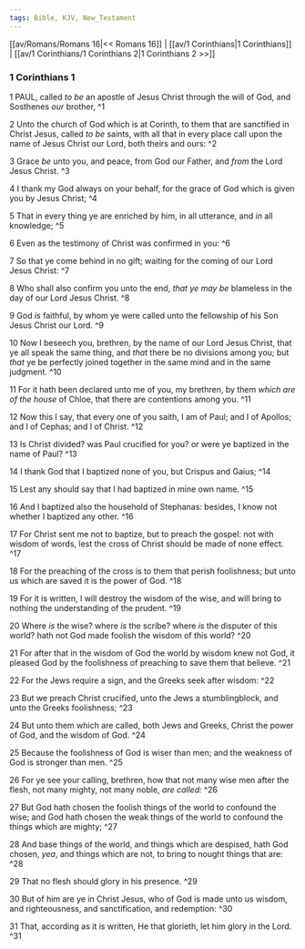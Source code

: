 ```yaml
---
tags: Bible, KJV, New_Testament
---
```


[[av/Romans/Romans 16|<< Romans 16]] | [[av/1 Corinthians|1 Corinthians]] | [[av/1 Corinthians/1 Corinthians 2|1 Corinthians 2 >>]]

### 1 Corinthians 1

1 PAUL, called _to_ _be_ an apostle of Jesus Christ through the will of God, and Sosthenes _our_ brother, ^1

2 Unto the church of God which is at Corinth, to them that are sanctified in Christ Jesus, called _to_ _be_ saints, with all that in every place call upon the name of Jesus Christ our Lord, both theirs and ours: ^2

3 Grace _be_ unto you, and peace, from God our Father, and _from_ the Lord Jesus Christ. ^3

4 I thank my God always on your behalf, for the grace of God which is given you by Jesus Christ; ^4

5 That in every thing ye are enriched by him, in all utterance, and _in_ all knowledge; ^5

6 Even as the testimony of Christ was confirmed in you: ^6

7 So that ye come behind in no gift; waiting for the coming of our Lord Jesus Christ: ^7

8 Who shall also confirm you unto the end, _that_ _ye_ _may_ _be_ blameless in the day of our Lord Jesus Christ. ^8

9 God _is_ faithful, by whom ye were called unto the fellowship of his Son Jesus Christ our Lord. ^9

10 Now I beseech you, brethren, by the name of our Lord Jesus Christ, that ye all speak the same thing, and _that_ there be no divisions among you; but _that_ ye be perfectly joined together in the same mind and in the same judgment. ^10

11 For it hath been declared unto me of you, my brethren, by them _which_ _are_ _of_ _the_ _house_ of Chloe, that there are contentions among you. ^11

12 Now this I say, that every one of you saith, I am of Paul; and I of Apollos; and I of Cephas; and I of Christ. ^12

13 Is Christ divided? was Paul crucified for you? or were ye baptized in the name of Paul? ^13

14 I thank God that I baptized none of you, but Crispus and Gaius; ^14

15 Lest any should say that I had baptized in mine own name. ^15

16 And I baptized also the household of Stephanas: besides, I know not whether I baptized any other. ^16

17 For Christ sent me not to baptize, but to preach the gospel: not with wisdom of words, lest the cross of Christ should be made of none effect. ^17

18 For the preaching of the cross is to them that perish foolishness; but unto us which are saved it is the power of God. ^18

19 For it is written, I will destroy the wisdom of the wise, and will bring to nothing the understanding of the prudent. ^19

20 Where _is_ the wise? where _is_ the scribe? where _is_ the disputer of this world? hath not God made foolish the wisdom of this world? ^20

21 For after that in the wisdom of God the world by wisdom knew not God, it pleased God by the foolishness of preaching to save them that believe. ^21

22 For the Jews require a sign, and the Greeks seek after wisdom: ^22

23 But we preach Christ crucified, unto the Jews a stumblingblock, and unto the Greeks foolishness; ^23

24 But unto them which are called, both Jews and Greeks, Christ the power of God, and the wisdom of God. ^24

25 Because the foolishness of God is wiser than men; and the weakness of God is stronger than men. ^25

26 For ye see your calling, brethren, how that not many wise men after the flesh, not many mighty, not many noble, _are_ _called:_ ^26

27 But God hath chosen the foolish things of the world to confound the wise; and God hath chosen the weak things of the world to confound the things which are mighty; ^27

28 And base things of the world, and things which are despised, hath God chosen, _yea_, and things which are not, to bring to nought things that are: ^28

29 That no flesh should glory in his presence. ^29

30 But of him are ye in Christ Jesus, who of God is made unto us wisdom, and righteousness, and sanctification, and redemption: ^30

31 That, according as it is written, He that glorieth, let him glory in the Lord. ^31
